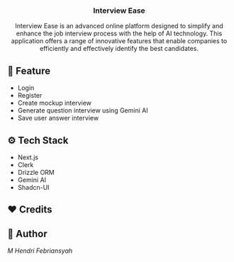 <div align="center">
    <h3 align="center">Interview Ease</h3>
   <div align="center">
    Interview Ease is an advanced online platform designed to simplify and enhance the job interview process with the help of AI technology. This application offers a range of innovative features that enable companies to efficiently and effectively identify the best candidates.   
    </div>
</div>

## 🚀 Feature

- Login
- Register
- Create mockup interview
- Generate question interview using Gemini AI
- Save user answer interview

## ⚙️ Tech Stack

- Next.js
- Clerk
- Drizzle ORM
- Gemini AI
- Shadcn-UI

## ❤️ Credits

## 🤖 Author

_M Hendri Febriansyah_

